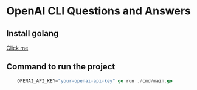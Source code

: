 # OpenAI CLI Questions and Answers

## Install golang
<a href="https://go.dev">Click me</a>

## Command to run the project
```go
    OPENAI_API_KEY="your-openai-api-key" go run ./cmd/main.go
```

